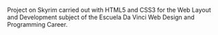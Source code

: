 Project on Skyrim carried out with HTML5 and CSS3 for the Web Layout and Development subject of the Escuela Da Vinci Web Design and Programming Career.
